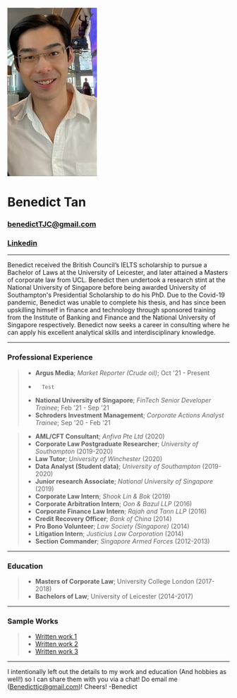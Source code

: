 ![Profile_pic](https://raw.githubusercontent.com/benedicttjc/Resume/gh-pages/Images/206819084_1092948124447480_74458620125560930_n.jpg) 

# Benedict Tan
### benedictTJC@gmail.com
### [Linkedin](https://www.linkedin.com/in/benedicttjc/)
* * *
Benedict received the British Council’s IELTS scholarship to pursue a Bachelor of Laws at the University of Leicester, and later attained a Masters of corporate law from UCL. Benedict then undertook a research stint at the National University of Singapore before being awarded University of Southampton's Presidential Scholarship to do his PhD. Due to the Covid-19 pandemic, Benedict was unable to complete his thesis, and has since been upskilling himself in finance and technology through sponsored training from the Institute of Banking and Finance and the National University of Singapore respectively. Benedict now seeks a career in consulting where he can apply his excellent analytical skills and interdisciplinary knowledge.

* * *

### Professional Experience

> * __Argus Media__; _Market Reporter (Crude oil)_; Oct '21 - Present
> *       Test
> * __National University of Singapore__; _FinTech Senior Developer Trainee_; Feb '21 - Sep '21
> * __Schroders Investment Management__; _Corporate Actions Analyst Trainee_; Sep '20 - Feb '21
> 


> * **AML/CFT Consultant**; _Anfiva Pte Ltd_ (2020)
> * **Corporate Law Postgraduate Researcher**; _University of Southampton_ (2019-2020)
> * **Law Tutor**; _University of Winchester_ (2020)
> * **Data Analyst (Student data)**; _University of Southampton_ (2019-2020)
> * **Junior research Associate**; _National University of Singapore_ (2019)
> * **Corporate Law Intern**; _Shook Lin & Bok_ (2019)
> * **Corporate Arbitration Intern**; _Oon & Bazul LLP_ (2016)
> * **Corporate Finance Law Intern**; _Rajah and Tann LLP_ (2016)
> * **Credit Recovery Officer**; _Bank of China_ (2014)
> * **Pro Bono Volunteer**; _Law Society (Singapore)_ (2014)
> * **Litigation Intern**; _Justicius Law Corporation_ (2014)
> * **Section Commander**; _Singapore Armed Forces_ (2012-2013)

* * *
### Education
> * **Masters of Corporate Law**; University College London (2017-2018)
> * **Bachelors of Law**; University of Leicester (2014-2017)

* * *
### Sample Works
> * [Written work 1](https://github.com/benedicttjc/Resume/raw/70b0dbf934e56fe0315f752b3a94e1f44965de86/Works/Brexit%E2%80%99s%20Influence%20on%20UK%E2%80%99s%20Corporate%20Takeover%20Defences%20(LLM%20Thesis%2C%20Unpublished).pdf)
> * [Written work 2](https://github.com/benedicttjc/Resume/raw/gh-pages/Works/Access%20to%20Justice%20in%20Theory%20and%20Practice%20-%20Short%20Essay%20(LLM%20Exam%2C%20Unpublished).pdf)
> * [Written work 3](https://github.com/benedicttjc/Resume/raw/gh-pages/Works/Trust%20-%20Short%20Essays%20(LLM%20Exam%2C%20Unpublished).pdf)

* * *
I intentionally left out the details to my work and education (And hobbies as well!) so I can share them with you via a chat! Do email me (Benedicttjc@gmail.com)! Cheers!
-Benedict

